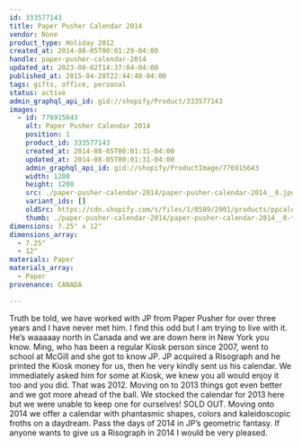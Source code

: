 ```yaml
---
id: 333577143
title: Paper Pusher Calendar 2014
vendor: None
product_type: Holiday 2012
created_at: 2014-08-05T00:01:29-04:00
handle: paper-pusher-calendar-2014
updated_at: 2023-08-02T14:37:04-04:00
published_at: 2015-04-28T22:44:40-04:00
tags: gifts, office, personal
status: active
admin_graphql_api_id: gid://shopify/Product/333577143
images:
  - id: 776915643
    alt: Paper Pusher Calendar 2014
    position: 1
    product_id: 333577143
    created_at: 2014-08-05T00:01:31-04:00
    updated_at: 2014-08-05T00:01:31-04:00
    admin_graphql_api_id: gid://shopify/ProductImage/776915643
    width: 1200
    height: 1200
    src: ./paper-pusher-calendar-2014/paper-pusher-calendar-2014__0.jpg
    variant_ids: []
    oldSrc: https://cdn.shopify.com/s/files/1/0589/2901/products/ppcalendar_1.web_abfd9a59-4eae-4ae8-a9f8-d47f0a32208a.jpeg?v=1407211291
    thumb: ./paper-pusher-calendar-2014/paper-pusher-calendar-2014__0-thumb.jpg
dimensions: 7.25" x 12"
dimensions_array:
  - 7.25"
  - 12"
materials: Paper
materials_array:
  - Paper
provenance: CANADA

---
```


Truth be told, we have worked with JP from Paper Pusher for over three years and I have never met him. I find this odd but I am trying to live with it. He’s waaaaay north in Canada and we are down here in New York you know. Ming, who has been a regular Kiosk person since 2007, went to school at McGill and she got to know JP. JP acquired a Risograph and he printed the Kiosk money for us, then he very kindly sent us his calendar. We immediately asked him for some at Kiosk, we knew you all would enjoy it too and you did. That was 2012. Moving on to 2013 things got even better and we got more ahead of the ball. We stocked the calendar for 2013 here but we were unable to keep one for ourselves! SOLD OUT. Moving onto 2014 we offer a calendar with phantasmic shapes, colors and kaleidoscopic froths on a daydream. Pass the days of 2014 in JP’s geometric fantasy. If anyone wants to give us a Risograph in 2014 I would be very pleased.